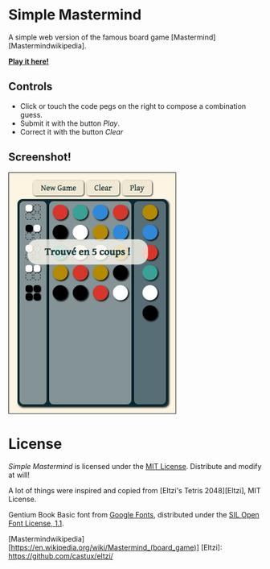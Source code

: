 Simple Mastermind
=================

A simple web version of the famous board game [Mastermind][Mastermindwikipedia].

**[Play it here!](http://lenaindelaforetmagique.github.io/MasterMind/)**

Controls
--------

- Click or touch the code pegs on the right to compose a combination guess.
- Submit it with the button _Play_.
- Correct it with the button _Clear_


Screenshot!
-----------

![Screenshot](screenshot.png)

License
=======

_Simple Mastermind_ is licensed under the [MIT License](LICENSE.txt). Distribute and modify at will!

A lot of things were inspired and copied from [Eltzi's Tetris 2048][Eltzi], MIT License.

Gentium Book Basic font from [Google Fonts](https://www.google.com/fonts/specimen/Gentium+Book+Basic), distributed under the [SIL Open Font License, 1.1](http://scripts.sil.org/cms/scripts/page.php?site_id=nrsi&id=OFL).

[Mastermindwikipedia][https://en.wikipedia.org/wiki/Mastermind_(board_game)]
[Eltzi]: https://github.com/castux/eltzi/
